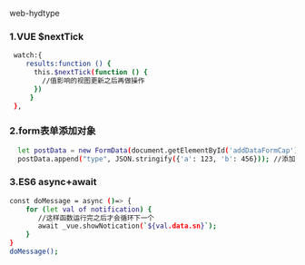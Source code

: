 web-hydtype
### 1.VUE $nextTick
```bash
 watch:{
    results:function () {
      this.$nextTick(function () {
        //值影响的视图更新之后再做操作
      })
     }
 },
```

### 2.form表单添加对象
```bash
  let postData = new FormData(document.getElementById('addDataFormCap'));
  postData.append("type", JSON.stringify({'a': 123, 'b': 456})); //添加对象
```          

### 3.ES6 async+await 

```bash
const doMessage = async ()=> {
    for (let val of notification) {
       //这样函数运行完之后才会循环下一个
       await _vue.showNotication(`${val.data.sn}`);
    }
}
doMessage();
```  